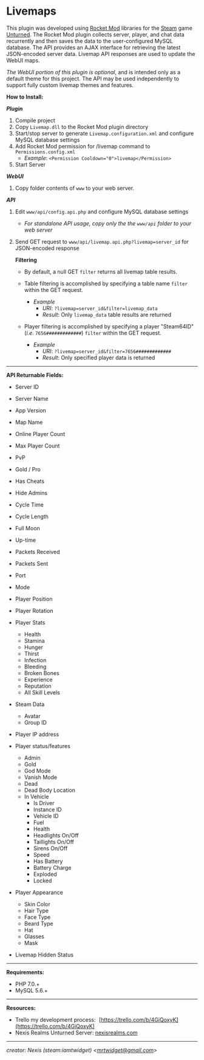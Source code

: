 # Livemaps

This plugin was developed using [Rocket Mod](https://rocketmod.net/) libraries for the [Steam](http://store.steampowered.com/) game [Unturned](http://store.steampowered.com/app/304930/). The Rocket Mod plugin collects server, player, and chat data recurrently and then saves the data to the user-configured MySQL database. The API provides an AJAX interface for retrieving the latest JSON-encoded server data. Livemap API responses are used to update the WebUI maps.

*The WebUI portion of this plugin is optional*, and is intended only as a default theme for this project. The API may be used independently to support fully custom livemap themes and features.

**How to Install:**

***Plugin***
1. Compile project
2. Copy `Livemap.dll` to the Rocket Mod plugin directory
3. Start/stop server to generate `Livemap.configuration.xml` and configure MySQL database settings
4. Add Rocket Mod permission for /livemap command to `Permissions.config.xml`
    - *Example*: `<Permission Cooldown="0">livemap</Permission>`
5. Start Server

***WebUI***
1. Copy folder contents of `www` to your web server.

***API***
1. Edit `www/api/config.api.php` and configure MySQL database settings
    - *For standalone API usage, copy only the the `www/api` folder to your web server*
2. Send GET request to `www/api/livemap.api.php?livemap=server_id` for JSON-encoded response
    
    **Filtering**
    - By default, a null GET `filter` returns all livemap table results.

    - Table filtering is accomplished by specifying a table name `filter` within the GET request.
        - *Example*
            - *URI*: `?livemap=server_id&filter=livemap_data`
            - *Result*: Only `livemap_data` table results are returned

    - Player filtering is accomplished by specifying a player "Steam64ID" (*i.e.* `7656#############`) `filter` within the GET request.
        - *Example*
            - *URI*: `?livemap=server_id&filter=7656#############`
            - *Result*: Only specified player data is returned

---

**API Returnable Fields:**
- Server ID
- Server Name
- App Version 
- Map Name
- Online Player Count
- Max Player Count
- PvP
- Gold / Pro
- Has Cheats
- Hide Admins
- Cycle Time
- Cycle Length
- Full Moon
- Up-time
- Packets Received
- Packets Sent
- Port
- Mode

- Player Position
- Player Rotation
- Player Stats
    - Health
    - Stamina
    - Hunger
    - Thirst
    - Infection
    - Bleeding
    - Broken Bones
    - Experience
    - Reputation
    - All Skill Levels
- Steam Data 
    - Avatar
    - Group ID
- Player IP address
- Player status/features
    - Admin
    - Gold
    - God Mode
    - Vanish Mode
    - Dead
    - Dead Body Location
    - In Vehicle
        - Is Driver
        - Instance ID
        - Vehicle ID
        - Fuel
        - Health
        - Headlights On/Off
        - Taillights On/Off
        - Sirens On/Off
        - Speed
        - Has Battery
        - Battery Charge
        - Exploded
        - Locked
- Player Appearance
    - Skin Color
    - Hair Type
    - Face Type
    - Beard Type
    - Hat
    - Glasses
    - Mask

- Livemap Hidden Status

---

**Requirements:**
- PHP 7.0.+
- MySQL 5.6.+

---

**Resources:**
- Trello my development process: [https://trello.com/b/4GiQoxyK](https://trello.com/b/4GiQoxyK)
- Nexis Realms Unturned Server: [nexisrealms.com](http://www.nexisrealms.com)

---

*creator: Nexis (steam:iamtwidget) <[mrtwidget@gmail.com](mailto:mrtwidget@gmail.com)>*